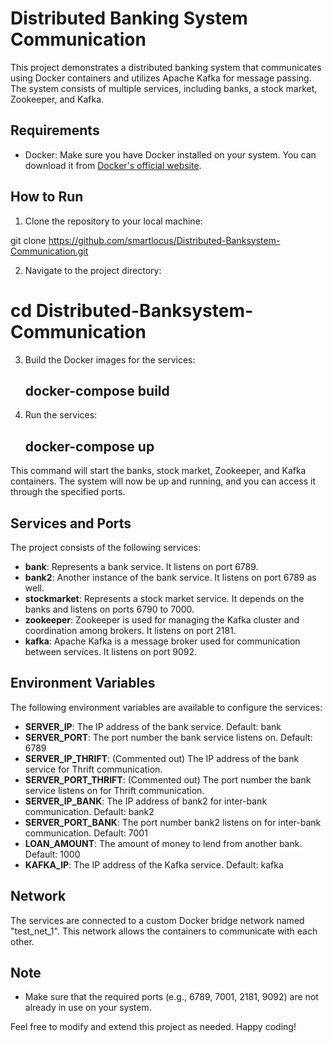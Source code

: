 # Distributed Banking System Communication

This project demonstrates a distributed banking system that communicates using Docker containers and utilizes Apache Kafka for message passing. The system consists of multiple services, including banks, a stock market, Zookeeper, and Kafka.

## Requirements

- Docker: Make sure you have Docker installed on your system. You can download it from [Docker's official website](https://www.docker.com/).

## How to Run

1. Clone the repository to your local machine:

git clone https://github.com/smartlocus/Distributed-Banksystem-Communication.git


2. Navigate to the project directory:

   
# cd Distributed-Banksystem-Communication

 
3. Build the Docker images for the services:

   ## docker-compose build

4. Run the services:

   ## docker-compose up




This command will start the banks, stock market, Zookeeper, and Kafka containers. The system will now be up and running, and you can access it through the specified ports.

## Services and Ports

The project consists of the following services:

- **bank**: Represents a bank service. It listens on port 6789.
- **bank2**: Another instance of the bank service. It listens on port 6789 as well.
- **stockmarket**: Represents a stock market service. It depends on the banks and listens on ports 6790 to 7000.
- **zookeeper**: Zookeeper is used for managing the Kafka cluster and coordination among brokers. It listens on port 2181.
- **kafka**: Apache Kafka is a message broker used for communication between services. It listens on port 9092.

## Environment Variables

The following environment variables are available to configure the services:

- **SERVER_IP**: The IP address of the bank service. Default: bank
- **SERVER_PORT**: The port number the bank service listens on. Default: 6789
- **SERVER_IP_THRIFT**: (Commented out) The IP address of the bank service for Thrift communication.
- **SERVER_PORT_THRIFT**: (Commented out) The port number the bank service listens on for Thrift communication.
- **SERVER_IP_BANK**: The IP address of bank2 for inter-bank communication. Default: bank2
- **SERVER_PORT_BANK**: The port number bank2 listens on for inter-bank communication. Default: 7001
- **LOAN_AMOUNT**: The amount of money to lend from another bank. Default: 1000
- **KAFKA_IP**: The IP address of the Kafka service. Default: kafka

## Network

The services are connected to a custom Docker bridge network named "test_net_1". This network allows the containers to communicate with each other.

## Note

- Make sure that the required ports (e.g., 6789, 7001, 2181, 9092) are not already in use on your system.



Feel free to modify and extend this project as needed. Happy coding!

   


